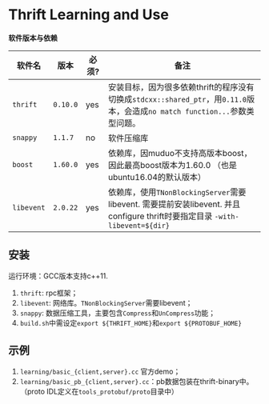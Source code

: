 # Thrift Learning and Use


**软件版本与依赖**

| 软件名 | 版本 | 必须? | 备注 |
| --- | --- | --- | --- |
| `thrift` | `0.10.0` | yes | 安装目标，因为很多依赖thrift的程序没有切换成`stdcxx::shared_ptr`，用`0.11.0`版本，会造成`no match function...`参数类型问题。|
| `snappy` | `1.1.7` | no | 软件压缩库 |
| `boost` | `1.60.0` | yes | 依赖库，因muduo不支持高版本boost，因此最高boost版本为1.60.0 （也是ubuntu16.04的默认版本） |
| `libevent` | `2.0.22` | yes | 依赖库，使用`TNonBlockingServer`需要libevent. 需要提前安装libevent. 并且configure thrift时要指定目录 `-with-libevent=${dir}`

## 安装 

运行环境：GCC版本支持c++11.

1. `thrift`: rpc框架；
2. `libevent`: 网络库。`TNonBlockingServer`需要libevent；
2. `snappy`: 数据压缩工具，主要包含`Compress`和`UnCompress`功能；
3. `build.sh`中需设定`export ${THRIFT_HOME}`和`export ${PROTOBUF_HOME}`

## 示例

1. `learning/basic_{client,server}.cc` 官方demo；
2. `learning/basic_pb_{client,server}.cc`：pb数据包装在thrift-binary中。（proto IDL定义在`tools_protobuf/proto`目录中）
